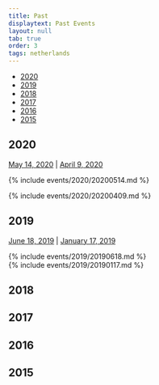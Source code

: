 ```yaml
---
title: Past
displaytext: Past Events
layout: null
tab: true
order: 3
tags: netherlands
---
```


* [2020](#2020)
* [2019](#2019)
* [2018](#2018)
* [2017](#2017)
* [2016](#2016)
* [2015](#2015)

## 2020
[May 14, 2020](#may-14-2020) | [April 9, 2020](#april-9-2020)

{% include events/2020/20200514.md %}

{% include events/2020/20200409.md %}

## 2019
[June 18, 2019](#june-18-2019) | [January 17, 2019](#january-17-2019)  

{% include events/2019/20190618.md %}  
{% include events/2019/20190117.md %}

## 2018

## 2017

## 2016

## 2015

